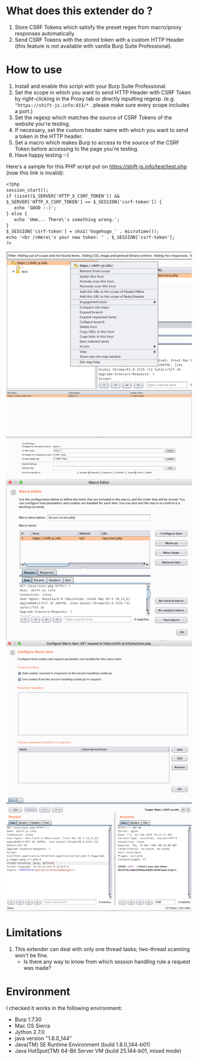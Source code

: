 # What does this extender do ?
1. Store CSRF Tokens which satisfy the preset regex from macro/proxy responses automatically.
2. Send CSRF Tokens with the stored token with a custom HTTP Header (this feature is not available with vanilla Burp Suite Professional).

# How to use

1. Install and enable this script with your Burp Suite Professional.
2. Set the scope in which you want to send HTTP Header with CSRF Token by right-clicking in the Proxy tab or directly inputting regexp. (e.g. ```^https://shift-js.info:433/*``` . please make sure every scope includes a port.)
3. Set the regexp which matches the source of CSRF Tokens of the website you're testing.
4. If necessary, set the custom header name with which you want to send a token in the HTTP header.
5. Set a macro which makes Burp to access to the source of the CSRF Token before accessing to the page you're testing.
6. Have happy testing :-)

Here's a sample for this PHP script put on https://shift-js.info/test/test.php (now this link is invalid):
```
<?php
session_start();
if (isset($_SERVER['HTTP_X_CSRF_TOKEN']) && $_SERVER['HTTP_X_CSRF_TOKEN'] == $_SESSION['csrf-token']) {
   echo 'GOOD :-)';
} else {
   echo 'Umm... There\'s something wrong.';
}
$_SESSION['csrf-token'] = sha1('hogehoge_' . microtime());
echo '<br />Here\'s your new token: ' . $_SESSION['csrf-token'];
?>
```

![Step 2](img/step2.png "Add to the scope from Target tab (This can be done in other tabs)")
![Step 3, 4](img/step3-4.png "Set parameters to fetch a CSRF Token and send it in the HTTP header and enable/disable the extender separately for each tool")
![Step 5](img/step5.1.png "Set a macro for test.php")
![Step 5](img/step5.2.png "There's no need to set any parameters to override or fetch; it's automated")
![When this extender is working](img/test01.png "When this extender is enabled")



# Limitations

1. This extender can deal with only one thread tasks; two-thread scanning won't be fine.
   - Is there any way to know from which session handling rule a request was made?
   
# Environment
I checked it works in the following environment:

- Burp 1.7.30
- Mac OS Sierra
- Jython 2.7.0
- java version "1.8.0_144"
- Java(TM) SE Runtime Environment (build 1.8.0_144-b01)
- Java HotSpot(TM) 64-Bit Server VM (build 25.144-b01, mixed mode)
